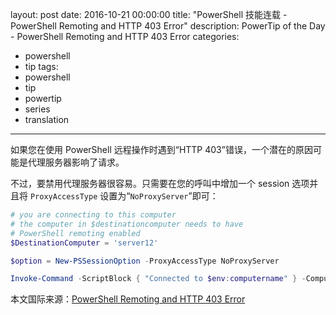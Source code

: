 layout: post
date: 2016-10-21 00:00:00
title: "PowerShell 技能连载 - PowerShell Remoting and HTTP 403 Error"
description: PowerTip of the Day - PowerShell Remoting and HTTP 403 Error
categories:
- powershell
- tip
tags:
- powershell
- tip
- powertip
- series
- translation
---
如果您在使用 PowerShell 远程操作时遇到“HTTP 403”错误，一个潜在的原因可能是代理服务器影响了请求。

不过，要禁用代理服务器很容易。只需要在您的呼叫中增加一个 session 选项并且将 `ProxyAccessType` 设置为“`NoProxyServer`”即可：

```powershell
# you are connecting to this computer
# the computer in $destinationcomputer needs to have 
# PowerShell remoting enabled
$DestinationComputer = 'server12'

$option = New-PSSessionOption -ProxyAccessType NoProxyServer

Invoke-Command -ScriptBlock { "Connected to $env:computername" } -ComputerName $DestinationComputer -SessionOption $option
```

<!--more-->
本文国际来源：[PowerShell Remoting and HTTP 403 Error](http://community.idera.com/powershell/powertips/b/tips/posts/powershell-remoting-and-http-403-error)
